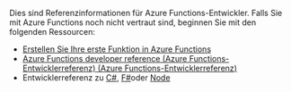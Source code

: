 Dies sind Referenzinformationen für Azure Functions-Entwickler. Falls Sie mit Azure Functions noch nicht vertraut sind, beginnen Sie mit den folgenden Ressourcen:

* [Erstellen Sie Ihre erste Funktion in Azure Functions](../articles/azure-functions/functions-create-first-azure-function.md)
* [Azure Functions developer reference (Azure Functions-Entwicklerreferenz) (Azure Functions-Entwicklerreferenz)](../articles/azure-functions/functions-reference.md)
* Entwicklerreferenz zu [C#](../articles/azure-functions/functions-reference-csharp.md), [F#](../articles/azure-functions/functions-reference-fsharp.md)oder [Node](../articles/azure-functions/functions-reference-node.md)



<!--HONumber=Nov16_HO3-->


